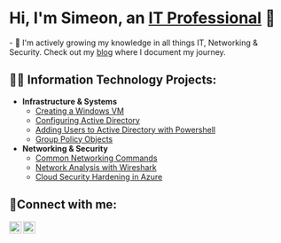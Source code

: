 <h1>Hi, I'm Simeon, an <a href="https://www.linkedin.com/in/simeonrjackson/">IT Professional</a> 👋</h1>
- 🌱 I'm actively growing my knowledge in all things IT, Networking & Security. Check out my <a href="https://www.linkedin.com/in/simeonrjackson/">blog</a> where I document my journey.

<h2>👨‍💻 Information Technology Projects:</h2>

- <b>Infrastructure & Systems</b>
  - [Creating a Windows VM](https://github.com/joshmadakorcc/osticket-prereqs)
  - [Configuring Active Directory](https://github.com/joshmadakorcc/post-install-config)
  - [Adding Users to Active Directory with Powershell](https://github.com/joshmadakorcc/ticket-lifecycle)
  - [Group Policy Objects](https://github.com/joshmadakorcc/ticket-lifecycle)
- <b>Networking & Security</b>
  - [Common Networking Commands](https://github.com/joshmadakorcc/configure-ad)
  - [Network Analysis with Wireshark](https://github.com/joshmadakorcc/azure-network-protocols)
  - [Cloud Security Hardening in Azure](https://github.com/joshmadakorcc/azure-network-protocols)

<h2>🤳Connect with me:</h2>

[<img align="left" alt="Josh | Twitter" width="22px" src="https://simpleicons.org/icons/hostinger.svg" />][twitter]
[<img align="left" alt="Josh | LinkedIn" width="22px" src="https://cdn.jsdelivr.net/npm/simple-icons@v3/icons/linkedin.svg" />][linkedin]

[twitter]: https://twitter.com/Josh
[linkedin]: https://www.linkedin.com/in/simeonrjackson
